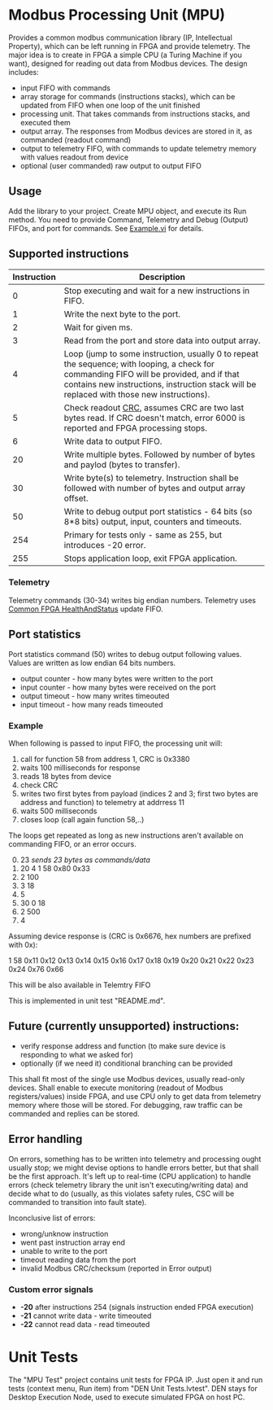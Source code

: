 # Modbus Processing Unit (MPU)

Provides a common modbus communication library (IP, Intellectual Property),
which can be left running in FPGA and provide telemetry. The major idea is to
create in FPGA a simple CPU (a Turing Machine if you want), designed for
reading out data from Modbus devices. The design includes:

* input FIFO with commands
* array storage for commands (instructions stacks), which can be updated from
  FIFO when one loop of the unit finished
* processing unit. That takes commands from instructions stacks, and executed
  them
* output array. The responses from Modbus devices are stored in it, as
  commanded (readout command)
* output to telemetry FIFO, with commands to update telemetry memory with
  values readout from device
* optional (user commanded) raw output to output FIFO

## Usage

Add the library to your project. Create MPU object, and execute its Run method.
You need to provide Command, Telemetry and Debug (Output) FIFOs, and port for
commands. See [Example.vi](Example.vi) for details.

## Supported instructions

| Instruction | Description                                             |
| ----------- | ------------------------------------------------------- |
| 0           | Stop executing and wait for a new instructions in FIFO. |
| 1           | Write the next byte to the port.                        |
| 2           | Wait for given ms.                                      |
| 3           | Read from the port and store data into output array.    |
| 4           | Loop (jump to some instruction, usually 0 to repeat the sequence; with looping, a check for commanding FIFO will be provided, and if that contains new instructions, instruction stack will be replaced with those new instructions). |
| 5           | Check readout [CRC](https://en.wikipedia.org/wiki/Cyclic_redundancy_check), assumes CRC are two last bytes read. If CRC doesn't match, error 6000 is reported and FPGA processing stops. |
| 6           | Write data to output FIFO.                              |
| 20          | Write multiple bytes. Followed by number of bytes and paylod (bytes to transfer). |
| 30          | Write byte(s) to telemetry. Instruction shall be followed with number of bytes and output array offset. |
| 50          | Write to debug output port statistics - 64 bits (so 8*8 bits) output, input, counters and timeouts. |
| 254         | Primary for tests only - same as 255, but introduces -20 error. |
| 255         | Stops application loop, exit FPGA application. |

### Telemetry

Telemetry commands (30-34) writes big endian numbers. Telemetry uses [Common
FPGA HealthAndStatus](https://github.com/lsst-ts/Common_FPGA_HealthAndStatus)
update FIFO.

## Port statistics

Port statistics command (50) writes to debug output following values. Values
are written as low endian 64 bits numbers.

* output counter - how many bytes were written to the port
* input counter - how many bytes were received on the port
* output timeout - how many writes timeouted
* input timeout - how many reads timeouted

### Example

When following is passed to input FIFO, the processing unit will:

1. call for function 58 from address 1, CRC is 0x3380
2. waits 100 milliseconds for response
3. reads 18 bytes from device
4. check CRC
5. writes two first bytes from payload (indices 2 and 3; first two bytes are
   address and function) to telemetry at addrress 11
6. waits 500 milliseconds
7. closes loop (call again function 58,..)

The loops get repeated as long as new instructions aren't available on
commanding FIFO, or an error occurs.

0. 23  *sends 23 bytes as commands/data*
1. 20 4 1 58 0x80 0x33
2. 2 100
3. 3 18
4. 5
5. 30 0 18
7. 2 500
8. 4

Assuming device response is (CRC is 0x6676, hex numbers are prefixed with 0x):

1 58 0x11 0x12 0x13 0x14 0x15 0x16 0x17 0x18 0x19 0x20 0x21 0x22 0x23 0x24 0x76 0x66

This will be also available in Telemtry FIFO

This is implemented in unit test "README.md".

## Future (currently unsupported) instructions:

* verify response address and function (to make sure device is responding to what we asked for)
* optionally (if we need it) conditional branching can be provided

This shall fit most of the single use Modbus devices, usually read-only
devices. Shall enable to execute monitoring (readout of Modbus
registers/values) inside FPGA, and use CPU only to get data from telemetry
memory where those will be stored. For debugging, raw traffic can be commanded
and replies can be stored.

## Error handling

On errors, something has to be written into telemetry and processing ought
usually stop; we might devise options to handle errors better, but that shall
be the first approach. It's left up to real-time (CPU application) to handle
errors (check telemetry library the unit isn't executing/writing data) and
decide what to do (usually, as this violates safety rules, CSC will be
commanded to transition into fault state).

Inconclusive list of errors:

* wrong/unknow instruction
* went past instruction array end
* unable to write to the port
* timeout reading data from the port
* invalid Modbus CRC/checksum (reported in Error output)

### Custom error signals

* **-20** after instructions 254 (signals instruction ended FPGA execution)
* **-21** cannot write data - write timeouted
* **-22** cannot read data - read timeouted

# Unit Tests

The "MPU Test" project contains unit tests for FPGA IP. Just open it and run
tests (context menu, Run item) from "DEN Unit Tests.lvtest". DEN stays for
Desktop Execution Node, used to execute simulated FPGA on host PC.
